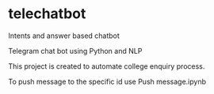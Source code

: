 # telechatbot

Intents and answer based chatbot

Telegram chat bot using Python and NLP

This project is created to automate college enquiry process.



To push message to the specific id use Push message.ipynb

